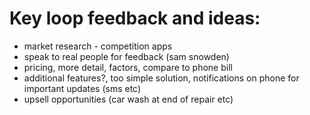 # Key loop feedback and ideas:

- market research - competition apps
- speak to real people for feedback (sam snowden)
- pricing, more detail, factors, compare to phone bill
- additional features?, too simple solution, notifications on phone for important updates (sms etc)
- upsell opportunities (car wash at end of repair etc)
